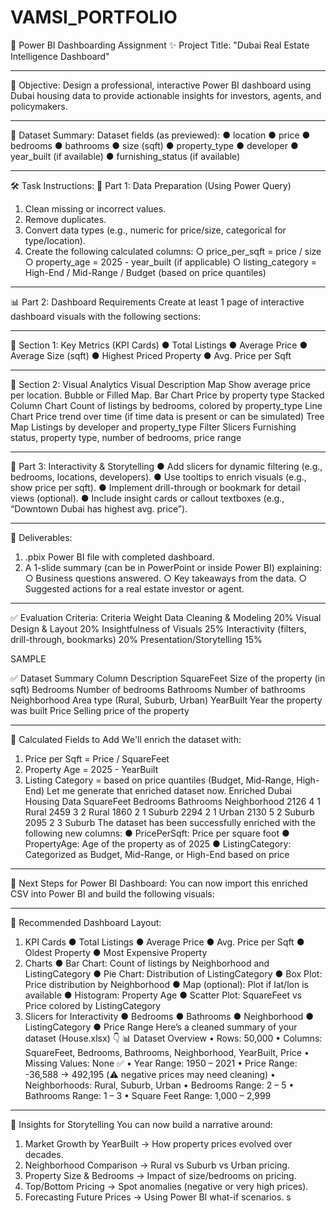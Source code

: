 # VAMSI_PORTFOLIO
🧠 Power BI Dashboarding Assignment
✨ Project Title: "Dubai Real Estate Intelligence Dashboard"
________________________________________
🎯 Objective:
Design a professional, interactive Power BI dashboard using Dubai housing data to provide actionable insights for investors, agents, and policymakers.
________________________________________
📁 Dataset Summary:
Dataset fields (as previewed):
●	location
●	price
●	bedrooms
●	bathrooms
●	size (sqft)
●	property_type
●	developer
●	year_built (if available)
●	furnishing_status (if available)
________________________________________
🛠️ Task Instructions:
🧼 Part 1: Data Preparation (Using Power Query)
1.	Clean missing or incorrect values.
2.	Remove duplicates.
3.	Convert data types (e.g., numeric for price/size, categorical for type/location).
4.	Create the following calculated columns:
○	price_per_sqft = price / size
○	property_age = 2025 - year_built (if applicable)
○	listing_category = High-End / Mid-Range / Budget (based on price quantiles)
________________________________________
📊 Part 2: Dashboard Requirements
Create at least 1 page of interactive dashboard visuals with the following sections:
________________________________________
📌 Section 1: Key Metrics (KPI Cards)
●	Total Listings
●	Average Price
●	Average Size (sqft)
●	Highest Priced Property
●	Avg. Price per Sqft
________________________________________
📌 Section 2: Visual Analytics
Visual	Description
Map	Show average price per location. Bubble or Filled Map.
Bar Chart	Price by property type
Stacked Column Chart	Count of listings by bedrooms, colored by property_type
Line Chart	Price trend over time (if time data is present or can be simulated)
Tree Map	Listings by developer and property_type
Filter Slicers	Furnishing status, property type, number of bedrooms, price range
________________________________________
🧩 Part 3: Interactivity & Storytelling
●	Add slicers for dynamic filtering (e.g., bedrooms, locations, developers).
●	Use tooltips to enrich visuals (e.g., show price per sqft).
●	Implement drill-through or bookmark for detail views (optional).
●	Include insight cards or callout textboxes (e.g., “Downtown Dubai has highest avg. price”).
________________________________________
📝 Deliverables:
1.	.pbix Power BI file with completed dashboard.
2.	A 1-slide summary (can be in PowerPoint or inside Power BI) explaining:
○	Business questions answered.
○	Key takeaways from the data.
○	Suggested actions for a real estate investor or agent.
________________________________________
✅ Evaluation Criteria:
Criteria	Weight
Data Cleaning & Modeling	20%
Visual Design & Layout	20%
Insightfulness of Visuals	25%
Interactivity (filters, drill-through, bookmarks)	20%
Presentation/Storytelling	15%


SAMPLE

✅ Dataset Summary
Column	Description
SquareFeet	Size of the property (in sqft)
Bedrooms	Number of bedrooms
Bathrooms	Number of bathrooms
Neighborhood	Area type (Rural, Suburb, Urban)
YearBuilt	Year the property was built
Price	Selling price of the property
________________________________________
🧠 Calculated Fields to Add
We'll enrich the dataset with:
1.	Price per Sqft = Price / SquareFeet
2.	Property Age = 2025 - YearBuilt
3.	Listing Category = based on price quantiles (Budget, Mid-Range, High-End)
Let me generate that enriched dataset now. 
Enriched Dubai Housing Data
SquareFeet	Bedrooms	Bathrooms	Neighborhood
2126	4	1	Rural
2459	3	2	Rural
1860	2	1	Suburb
2294	2	1	Urban
2130	5	2	Suburb
2095	2	3	Suburb
The dataset has been successfully enriched with the following new columns:
●	PricePerSqft: Price per square foot
●	PropertyAge: Age of the property as of 2025
●	ListingCategory: Categorized as Budget, Mid-Range, or High-End based on price
________________________________________
🚀 Next Steps for Power BI Dashboard:
You can now import this enriched CSV into Power BI and build the following visuals:
________________________________________
🧩 Recommended Dashboard Layout:
1. KPI Cards
●	Total Listings
●	Average Price
●	Avg. Price per Sqft
●	Oldest Property
●	Most Expensive Property
2. Charts
●	Bar Chart: Count of listings by Neighborhood and ListingCategory
●	Pie Chart: Distribution of ListingCategory
●	Box Plot: Price distribution by Neighborhood
●	Map (optional): Plot if lat/lon is available
●	Histogram: Property Age
●	Scatter Plot: SquareFeet vs Price colored by ListingCategory
3. Slicers for Interactivity
●	Bedrooms
●	Bathrooms
●	Neighborhood
●	ListingCategory
●	Price Range
Here’s a cleaned summary of your dataset (House.xlsx) 👇
📊 Dataset Overview
•	Rows: 50,000
•	Columns: SquareFeet, Bedrooms, Bathrooms, Neighborhood, YearBuilt, Price
•	Missing Values: None ✅
•	Year Range: 1950 – 2021
•	Price Range: -36,588 → 492,195 (⚠️ negative prices may need cleaning)
•	Neighborhoods: Rural, Suburb, Urban
•	Bedrooms Range: 2 – 5
•	Bathrooms Range: 1 – 3
•	Square Feet Range: 1,000 – 2,999
________________________________________
🔑 Insights for Storytelling
You can now build a narrative around:
1.	Market Growth by YearBuilt → How property prices evolved over decades.
2.	Neighborhood Comparison → Rural vs Suburb vs Urban pricing.
3.	Property Size & Bedrooms → Impact of size/bedrooms on pricing.
4.	Top/Bottom Pricing → Spot anomalies (negative or very high prices).
5.	Forecasting Future Prices → Using Power BI what-if scenarios.
s


